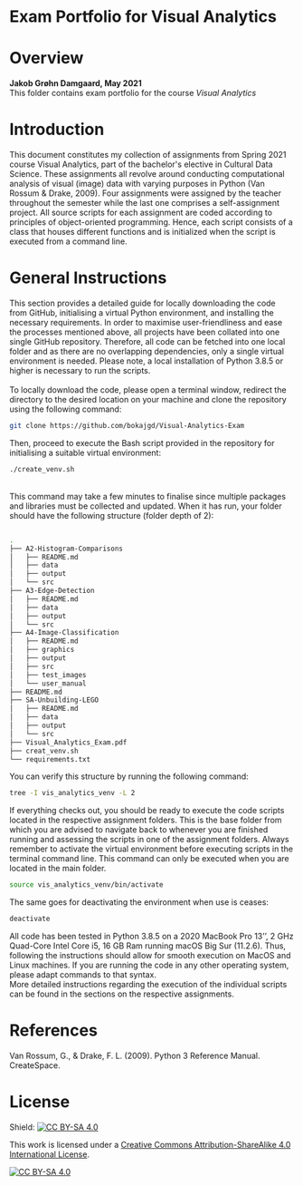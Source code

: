 # Exam Portfolio for Visual Analytics

# Overview 

**Jakob Grøhn Damgaard, May 2021** <br/>
This folder contains  exam portfolio for the course *Visual Analytics*

# Introduction
This document constitutes my collection of assignments from Spring 2021 course Visual Analytics, part of the bachelor's elective in Cultural Data Science. These assignments all revolve around conducting computational analysis of visual (image) data with varying purposes in Python (Van Rossum & Drake, 2009). Four assignments were assigned by the teacher throughout the semester while the last one comprises a self-assignment project. All source scripts for each assignment are coded according to principles of object-oriented programming. Hence, each script consists of a class that houses different functions and is initialized when the script is executed from a command line.


# General Instructions
This section provides a detailed guide for locally downloading the code from GitHub, initialising a virtual Python environment, and installing the necessary requirements. In order to maximise user-friendliness and ease the processes mentioned above, all projects have been collated into one single GitHub repository. Therefore, all code can be fetched into one local folder and as there are no overlapping dependencies, only a single virtual environment is needed. Please note, a local installation of Python 3.8.5 or higher is necessary to run the scripts. <br>
<br>
To locally download the code, please open a terminal window, redirect the directory to the desired location on your machine and clone the repository using the following command:
```bash
git clone https://github.com/bokajgd/Visual-Analytics-Exam
```

Then, proceed to execute the Bash script provided in the repository for initialising a suitable virtual environment: 

```bash
./create_venv.sh
```
<br>
This command may take a few minutes to finalise since multiple packages and libraries must be collected and updated. When it has run, your folder should have the following structure (folder depth of 2):

```bash

.
├── A2-Histogram-Comparisons
│   ├── README.md
│   ├── data
│   ├── output
│   └── src
├── A3-Edge-Detection
│   ├── README.md
│   ├── data
│   ├── output
│   └── src
├── A4-Image-Classification
│   ├── README.md
│   ├── graphics
│   ├── output
│   ├── src
│   ├── test_images
│   └── user_manual
├── README.md
├── SA-Unbuilding-LEGO
│   ├── README.md
│   ├── data
│   ├── output
│   └── src
├── Visual_Analytics_Exam.pdf
├── creat_venv.sh
└── requirements.txt

```

You can verify this structure by running the following command:

```bash
tree -I vis_analytics_venv -L 2
```

If everything checks out, you should be ready to execute the code scripts located in the respective assignment folders. This is the base folder from which you are advised to navigate back to whenever you are finished running and assessing the scripts in one of the assignment folders. Always remember to activate the virtual environment before executing scripts in the terminal command line. This command can only be executed when you are located in the main folder.

```bash
source vis_analytics_venv/bin/activate
```

The same goes for deactivating the environment when use is ceases:

```bash
deactivate
```

All code has been tested in Python 3.8.5 on a 2020 MacBook Pro 13’’, 2 GHz Quad-Core Intel Core i5, 16 GB Ram running macOS Big Sur (11.2.6). Thus, following the instructions should allow for smooth execution on MacOS and Linux machines. If you are running the code in any other operating system, please adapt commands to that syntax. <br>
<bra>
More detailed instructions regarding the execution of the individual scripts can be found in the sections on the respective assignments.


# References
Van Rossum, G., & Drake, F. L. (2009). Python 3 Reference Manual. CreateSpace.

# License
Shield: [![CC BY-SA 4.0][cc-by-sa-shield]][cc-by-sa]

This work is licensed under a
[Creative Commons Attribution-ShareAlike 4.0 International License][cc-by-sa].

[![CC BY-SA 4.0][cc-by-sa-image]][cc-by-sa]

[cc-by-sa]: http://creativecommons.org/licenses/by-sa/4.0/
[cc-by-sa-image]: https://licensebuttons.net/l/by-sa/4.0/88x31.png
[cc-by-sa-shield]: https://img.shields.io/badge/License-CC%20BY--SA%204.0-lightgrey.svg


